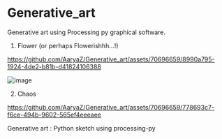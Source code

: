 # Generative_art
Generative art using Processing py graphical software.
1. Flower (or perhaps Flowerishhh...!)

   

https://github.com/AaryaZ/Generative_art/assets/70696659/8990a795-1924-4de2-b81b-d41824106388



![image](https://github.com/AaryaZ/Generative_art/assets/70696659/dde2a6ff-a9aa-4316-92d9-2c44835f1bbe)



2. Chaos


https://github.com/AaryaZ/Generative_art/assets/70696659/778693c7-f6ce-494b-9602-565ef4eeeaee



Generative art : Python sketch using processing-py
